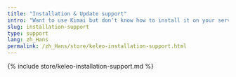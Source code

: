 ```yaml
---
title: "Installation & Update support"
intro: "Want to use Kimai but don't know how to install it on your server?"
slug: installation-support
type: support
lang: zh_Hans
permalink: /zh_Hans/store/keleo-installation-support.html
---
```


{% include store/keleo-installation-support.md %}
